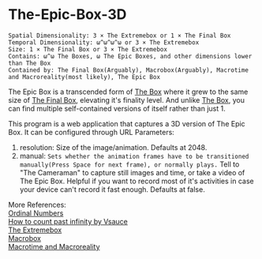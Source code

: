 # The-Epic-Box-3D

```
Spatial Dimensionality: 3 × The Extremebox or 1 × The Final Box
Temporal Dimensionality: ω^ω^ω^ω or 3 × The Extremebox
Size: 1 × The Final Box or 3 × The Extremebox
Contains: ω^ω The Boxes, ω The Epic Boxes, and other dimensions lower than The Box
Contained by: The Final Box(Arguably), Macrobox(Arguably), Macrotime and Macroreality(most likely), The Epic Box
```

The Epic Box is a transcended form of [The Box](https://verse-and-dimensions.fandom.com/wiki/The_Box) where it grew to the same size of [The Final Box](https://alldimensions.fandom.com/wiki/The_Final_Box), elevating it's finality level. And unlike [The Box](https://verse-and-dimensions.fandom.com/wiki/The_Box), you can find multiple self-contained versions of itself rather than just 1.

This program is a web application that captures a 3D version of The Epic Box. It can be configured through URL Parameters:
1. resolution: Size of the image/animation. Defaults at 2048.
2. manual: `Sets whether the animation frames have to be transitioned manually(Press Space for next frame), or normally plays.` Tell to "The Cameraman" to capture still images and time, or take a video of The Epic Box. Helpful if you want to record most of it's activities in case your device can't record it fast enough. Defaults at false.

More References:<br>
[Ordinal Numbers](https://en.wikipedia.org/wiki/Ordinal_number)<br>
[How to count past infinity by Vsauce](https://www.youtube.com/watch?v=SrU9YDoXE88)<br>
[The Extremebox](https://beyond-universe.fandom.com/wiki/The_Extremebox)<br>
[Macrobox](https://alldimensions.fandom.com/wiki/Macrobox)<br>
[Macrotime and Macroreality](https://alldimensions.fandom.com/wiki/User_blog:Randomuser66/Macrotime_and_Macroreality)
